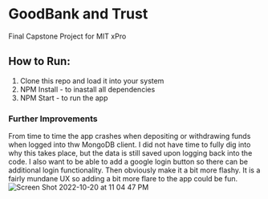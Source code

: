 # GoodBank and Trust
 Final Capstone Project for MIT xPro

## How to Run:
1. Clone this repo and load it into your system
2. NPM Install - to inastall all dependencies
3. NPM Start - to run the app

### Further Improvements
From time to time the app crashes when depositing or withdrawing funds when logged into thw MongoDB client. I did not have time to fully dig into why this takes place, but the data is still saved upon logging back into the code. I also want to be able to add a google login button so there can be additional login functionality. Then obviously make it a bit more flashy. It is a fairly mundane UX so adding a bit more flare to the app could be fun. 
![Screen Shot 2022-10-20 at 11 04 47 PM](https://user-images.githubusercontent.com/98533978/197109316-22a1a293-159d-4ee0-aa59-1e49a323d2b1.png)
